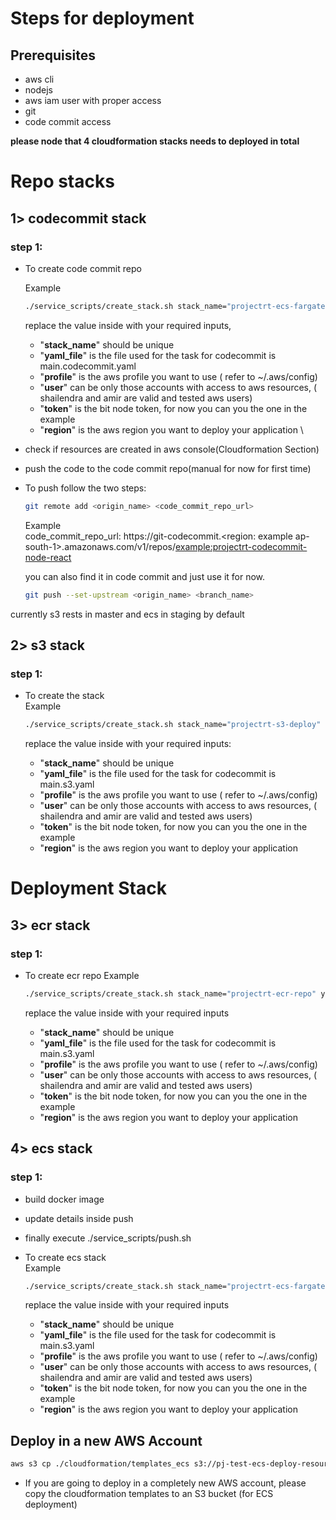 # Steps for deployment

## Prerequisites

- aws cli
- nodejs
- aws iam user with proper access
- git
- code commit access

**please node that 4 cloudformation stacks needs to deployed in total**

# Repo stacks

<!-- ## Common Steps

- ./service_scripts/create_stack.sh shailendra-s3-deploy-ecs main.ecs.yaml 7b76e084-98d0-4cf6-852b-50aabea4e593(where the three parameters are stackname, yamlConfigFile, bitToken) -->

## 1> codecommit stack

### step 1:

- To create code commit repo

  Example

  ```bash
  ./service_scripts/create_stack.sh stack_name="projectrt-ecs-fargate-deploy" yaml_file="main.codecommit.yaml" profile="default" user="shailendra" token="7b76e084-98d0-4cf6-852b-50aabea4e593" region="ap-south-1"
  ```

  replace the value inside with your required inputs,

  - "**stack_name**" should be unique
  - "**yaml_file**" is the file used for the task for codecommit is main.codecommit.yaml
  - "**profile**" is the aws profile you want to use ( refer to ~/.aws/config)
  - "**user**" can be only those accounts with access to aws resources, ( shailendra and amir are valid and tested aws users)
  - "**token**" is the bit node token, for now you can you the one in the example
  - "**region**" is the aws region you want to deploy your application
    \

* check if resources are created in aws console(Cloudformation Section)
* push the code to the code commit repo(manual for now for first time)
* To push follow the two steps:

  ```bash
  git remote add <origin_name> <code_commit_repo_url>
  ```

  Example
  \
  code_commit_repo_url: https://git-codecommit.<region: example ap-south-1>.amazonaws.com/v1/repos/<example:projectrt-codecommit-node-react>

  you can also find it in code commit and just use it for now.

  ```bash
  git push --set-upstream <origin_name> <branch_name>
  ```

currently s3 rests in master and ecs in staging by default

## 2> s3 stack

### step 1:

- To create the stack
  \
   Example

  ```bash
  ./service_scripts/create_stack.sh stack_name="projectrt-s3-deploy" yaml_file="main.s3.yaml" profile="default" user="shailendra" token="7b76e084-98d0-4cf6-852b-50aabea4e593" region="ap-south-1"
  ```

  replace the value inside with your required inputs:

  - "**stack_name**" should be unique
  - "**yaml_file**" is the file used for the task for codecommit is main.s3.yaml
  - "**profile**" is the aws profile you want to use ( refer to ~/.aws/config)
  - "**user**" can be only those accounts with access to aws resources, ( shailendra and amir are valid and tested aws users)
  - "**token**" is the bit node token, for now you can you the one in the example
  - "**region**" is the aws region you want to deploy your application

# Deployment Stack

## 3> ecr stack

### step 1:

- To create ecr repo
  Example

  ```bash
  ./service_scripts/create_stack.sh stack_name="projectrt-ecr-repo" yaml_file="main.docker_ecr.yaml" profile="default" user="shailendra" token="7b76e084-98d0-4cf6-852b-50aabea4e593" region="ap-south-1"
  ```

  replace the value inside with your required inputs

  - "**stack_name**" should be unique
  - "**yaml_file**" is the file used for the task for codecommit is main.s3.yaml
  - "**profile**" is the aws profile you want to use ( refer to ~/.aws/config)
  - "**user**" can be only those accounts with access to aws resources, ( shailendra and amir are valid and tested aws users)
  - "**token**" is the bit node token, for now you can you the one in the example
  - "**region**" is the aws region you want to deploy your application

## 4> ecs stack

### step 1:

- build docker image
- update details inside push
- finally execute ./service_scripts/push.sh
- To create ecs stack
  \
   Example

  ```bash
  ./service_scripts/create_stack.sh stack_name="projectrt-ecs-fargate-deploy" yaml_file="main.ecs.yaml" profile="default" user="shailendra" token="7b76e084-98d0-4cf6-852b-50aabea4e593" region="ap-south-1"
  ```

  replace the value inside with your required inputs

  - "**stack_name**" should be unique
  - "**yaml_file**" is the file used for the task for codecommit is main.s3.yaml
  - "**profile**" is the aws profile you want to use ( refer to ~/.aws/config)
  - "**user**" can be only those accounts with access to aws resources, ( shailendra and amir are valid and tested aws users)
  - "**token**" is the bit node token, for now you can you the one in the example
  - "**region**" is the aws region you want to deploy your application

## Deploy in a new AWS Account

```bash
aws s3 cp ./cloudformation/templates_ecs s3://pj-test-ecs-deploy-resources-bucket/templates --recursive
```

- If you are going to deploy in a completely new AWS account, please copy the cloudformation templates to an S3 bucket (for ECS deployment)
